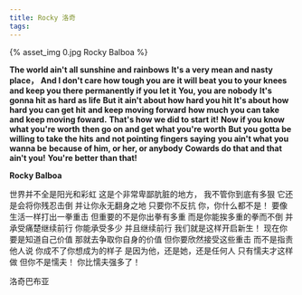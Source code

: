 ```yaml
---
title: Rocky 洛奇
tags: 
---
```


{% asset_img 0.jpg Rocky Balboa %}

**The world ain't all sunshine and rainbows**
**It's a very mean and nasty place，**
**And I don't care how tough you are**
**it will beat you to your knees**
**and keep you there permanently if you let it**
**You, you are nobody**
**It's gonna hit as hard as life**
**But it ain't about how hard you hit**
**It's about how hard you can get hit**
**and keep moving forward**
**how much you can take**
**and keep moving foward.**
**That's how we did to start it!**
**Now if you know what you're worth**
**then go on and get what you're worth**
**But you gotta be willing to take the hits**
**and not pointing fingers saying**
**you ain't what you wanna be**
**because of him, or her, or anybody**
**Cowards do that and that ain't you!**
**You're better than that!**

**Rocky Balboa**

世界并不全是阳光和彩虹
这是个非常卑鄙肮脏的地方，
我不管你到底有多狠
它还是会将你残忍击倒
并让你永无翻身之地 只要你不反抗
你，你什么都不是！
要像生活一样打出一拳重击
但重要的不是你出拳有多重
而是你能挨多重的拳而不倒
并承受痛楚继续前行
你能承受多少
并且继续前行
我们就是这样开启新生！
现在你要是知道自己价值
那就去争取你自身的价值
但你要欣然接受这些重击
而不是指责他人说
你成不了你想成为的样子
是因为他，还是她，还是任何人
只有懦夫才这样做 但你不是懦夫！
你比懦夫强多了！

洛奇巴布亚
